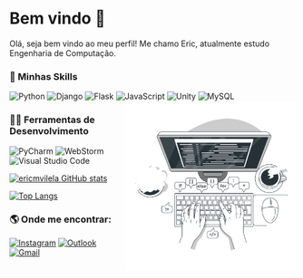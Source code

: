 # Bem vindo 🤙

Olá, seja bem vindo ao meu perfil! Me chamo Eric, atualmente estudo Engenharia de Computação.

### 🚀  Minhas Skills

![Python](https://img.shields.io/badge/Python-262321?style=for-the-badge&logo=python&logoColor=white)
![Django](https://img.shields.io/badge/Django-262321?style=for-the-badge&logo=django&logoColor=white)
![Flask](https://img.shields.io/badge/Flask-262321?style=for-the-badge&logo=flask&logoColor=white)
![JavaScript](https://img.shields.io/badge/JavaScript-262321?style=for-the-badge&logo=javascript&logoColor=F7DF1E)
![Unity](https://img.shields.io/badge/Unity-262321?style=for-the-badge&logo=unity&logoColor=white)
![MySQL](https://img.shields.io/badge/MySQL-262321?style=for-the-badge&logo=mysql&logoColor=white)
<img src="https://github.com/ericmvilela/ericmvilela/blob/main/Code%20typing-bro.svg" alt="programmer" width="300" align="right"/>


### 👨‍💻 Ferramentas de Desenvolvimento
![PyCharm](https://img.shields.io/badge/PyCharm-333333.svg?&style=for-the-badge&logo=PyCharm&logoColor=white)
![WebStorm](https://img.shields.io/badge/WebStorm-333333?style=for-the-badge&logo=WebStorm&logoColor=white)
![Visual Studio Code](https://img.shields.io/badge/Visual_Studio_Code-333333?style=for-the-badge&logo=visual%20studio%20code&logoColor=white)

[![ericmvilela GitHub stats](https://github-readme-stats.vercel.app/api?username=ericmvilela&theme=apprentice&show_icons=true)](https://github.com/anuraghazra/github-readme-stats)

[![Top Langs](https://github-readme-stats.vercel.app/api/top-langs/?username=ericmvilela&layout=donut&theme=apprentice&hide=Procfile)](https://github.com/anuraghazra/github-readme-stats)


### 🌎  Onde me encontrar:
[![Instagram](https://img.shields.io/badge/Instagram-333b35?style=for-the-badge&logo=instagram&logoColor=white)](https://www.instagram.com/ericmvilela/)
[![Outlook](https://img.shields.io/badge/Microsoft_Outlook-333b35?style=for-the-badge&logo=microsoft-outlook&logoColor=white)](mailto:ericmvilela@hotmail.com)
[![Gmail](https://img.shields.io/badge/Gmail-333b35?style=for-the-badge&logo=gmail&logoColor=white)](mailto:ericmv09@gmail.com)
